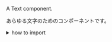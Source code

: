A Text component.

あらゆる文字のためのコンポーネントです。

<details>
<summary>how to import</summary>

```tsx
import { Text } from 'smarthr-ui'
```

</details>
